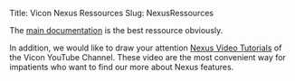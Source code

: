 Title: Vicon Nexus Ressources
Slug: NexusRessources

The [main documentation](https://docs.vicon.com/display/Nexus28) is the best ressource obviously.

In addition, we would like to draw your attention [Nexus Video Tutorials](https://www.youtube.com/playlist?list=PLxtdgDam3USUSIeuO6UloG3ogPsFNtEJS) of the Vicon YouTube Channel.
These video are the most convenient way for impatients who want to find our more about Nexus features.
